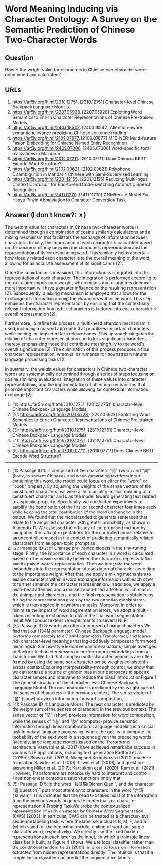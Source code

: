 # Word Meaning Inducing via Character Ontology: A Survey on the Semantic Prediction of Chinese Two-Character Words

## Question

How is the weight value for characters in Chinese two-character words determined and calculated?

## URLs

1. https://ar5iv.org/html/2310.12751. [2310.12751] Character-level Chinese Backpack Language Models
2. https://ar5iv.org/html/2207.05928. [2207.05928] Exploiting Word Semantics to Enrich Character Representations of Chinese Pre-trained Models
3. https://ar5iv.org/html/2403.18542. [2403.18542] Attention-aware semantic relevance predicting Chinese sentence reading
4. https://ar5iv.org/html/2109.07877. [2109.07877] MFE-NER: Multi-feature Fusion Embedding for Chinese Named Entity Recognition
5. https://ar5iv.org/html/2405.07006. [2405.07006] Word-specific tonal realizations in Mandarin
6. https://ar5iv.org/html/2010.07711. [2010.07711] Does Chinese BERT Encode Word Structure?
7. https://ar5iv.org/html/2102.00621. [2102.00621] Polyphone Disambiguition in Mandarin Chinese with Semi-Supervised Learning
8. https://ar5iv.org/html/2201.12155. [2201.12155] Reducing Multilingual Context Confusion for End-to-end Code-switching Automatic Speech Recognition
9. https://ar5iv.org/html/2411.11770. [2411.11770] CNMBert: A Model For Hanyu Pinyin Abbreviation to Character Conversion Task

## Answer (I don't know?: ✗)

The weight value for characters in Chinese two-character words is determined through a combination of cosine similarity calculations and a mixing mechanism that facilitates the exchange of information between characters. Initially, the importance of each character is calculated based on the cosine similarity between the character’s representation and the representation of its corresponding word. This similarity helps ascertain how closely related each character is to the overall meaning of the word, allowing for an accurate assessment of its significance [2].

Once the importance is measured, this information is integrated into the representation of each character. The integration is performed according to the calculated importance weight, which means that characters deemed more important will have a greater influence on the resulting representation [2]. Subsequently, a mixing mechanism is employed that allows for the exchange of information among the characters within the word. This step enhances the character representation by ensuring that the contextually relevant information from other characters is factored into each character's overall representation [2].

Furthermore, to refine this process, a multi-head attention mechanism is used, including a masked approach that prioritizes important characters while limiting the impact of less relevant ones. This approach mitigates the dilution of character representations due to less significant characters, thereby emphasizing those that contribute meaningfully to the word's overall significance [2]. The culmination of this process produces a final character representation, which is instrumental for downstream natural language processing tasks [2].

In summary, the weight values for characters in Chinese two-character words are systematically determined through a series of steps focusing on cosine similarity evaluations, integration of these values into character representations, and the implementation of attention mechanisms that prioritize important characters while allowing for contextual information exchange [2].

1. [1]:  https://ar5iv.org/html/2310.12751, [2310.12751] Character-level Chinese Backpack Language Models
2. [2]:  https://ar5iv.org/html/2207.05928, [2207.05928] Exploiting Word Semantics to Enrich Character Representations of Chinese Pre-trained Models
3. [3]:  https://ar5iv.org/html/2310.12751, [2310.12751] Character-level Chinese Backpack Language Models
4. [4]:  https://ar5iv.org/html/2310.12751, [2310.12751] Character-level Chinese Backpack Language Models
5. [5]:  https://ar5iv.org/html/2010.07711, [2010.07711] Does Chinese BERT Encode Word Structure?
---
1. [1]:  Passage ID 1: is composed of the characters "词" (word) and "典" (book, in ancient Chinese), and when generating text from input containing this word, the model could focus on either the "word" or "book" property. By adjusting the weights of the sense vectors of the constituent characters, we were able to amplify implicit meaning of a constituent character and bias the model toward generating text related to a specific property. Specifically, we conducted experiments to amplify the contribution of the first or second character four times each while keeping the total contribution of the word unchanged in the output. We found that the model tended to generate sentences that relate to the amplified character with greater probability, as shown in Appendix 11. We assessed the efficacy of the proposed method by computing the ratio of expectations for the controlled model relative to an uncontrolled model in the context of predicting semantically related characters from an open-topic prompt as
2. [2]:  Passage ID 2: of Chinese pre-trained models in the fine-tuning stage. Firstly, the importance of each character in a word is calculated based on the cosine similarity between the character’s representation and its paired word’s representation. Then we integrate the word embedding into the representation of each internal character according to the importance weight. After that, we apply a mixing mechanism to enable characters within a word exchange information with each other to further enhance the character representation. In addition, we apply a multi-head attention and a masked multi-head attention which masks the unimportant characters, and the final representation is obtained by fusing the representations given by the two attention mechanisms, which is then applied in downstream tasks. Moreover, in order to minimize the impact of word segmentation errors, we adopt a multi-tokenizer voting mechanism to obtain the final word segmentation result.We conduct extensive experiments on several NLP
3. [3]:  Passage ID 3: words are often composed of many characters.We find that our (134M parameter) Chinese Backpack language model performs comparably to a (104M parameter) Transformer, and learns rich character-level meanings that log-additively compose to form word meanings.In SimLex-style lexical semantic evaluations, simple averages of Backpack character senses outperform input embeddings from a Transformer.We find that complex multi-character meanings are often formed by using the same per-character sense weights consistently across context.Exploring interpretability-through control, we show that we can localize a source of gender bias in our Backpacks to specific character senses and intervene to reduce the bias.1 IntroductionFigure 1: The general structure of the character-level Chinese Backpack Language Model. The next character is predicted by the weight sum of the senses of characters in the previous context. The sense vector of "显" (show) provides information for word composition,
4. [4]:  Passage ID 4: Language Model. The next character is predicted by the weight sum of the senses of characters in the previous context. The sense vector of "显" (show) provides information for word composition, while the senses of "电" and "脑" (computer) provide semantic information through linear combination. Language modeling is a crucial task in natural language processing, where the goal is to compute the probability of the next word in a sequence given the preceding words. Recently, large language models based on the Transformer architecture Vaswani et al. (2017) have achieved remarkable success in various NLP applications, including text generation Radford et al. (2018b); Brown et al. (2020); Wang and Komatsuzaki (2021), machine translation Bawden et al. (2019); Lewis et al. (2019), and question-answering Miller et al. (2017); Karpukhin et al. (2020); Ram et al. (2021). However, Transformers are notoriously hard to interpret and control. Their non-linear contextualization functions imply that
5. [5]:  Passage ID 5: in the word “钱其琛(Qichen Qian)”, and the character “题(question)” puts most attention to characters in the word “台湾(Taiwan)”. This indicates that the head 6-5 takes most of the information from the previous words to generate contextualized character representation.4 Probing TaskWe probe the contextualized representation of each character for Chinese Word Segmentation (CWS) [2003]. In particular, CWS can be treated as a character-level sequence labeling task, where the label set includes B, M, E, and S (which stand for the beginning, middle, ending of word and single character word, respectively). We directly use the fixed hidden representations in each layer as the input, on which a trainable linear classifier is built, as Figure 4 shows. We use local classifier rather than the conditional random fields [2001], in order to focus on information extracted from hidden representations directly. The intuition is that if a simple linear classifier can predict the segmentation labels,